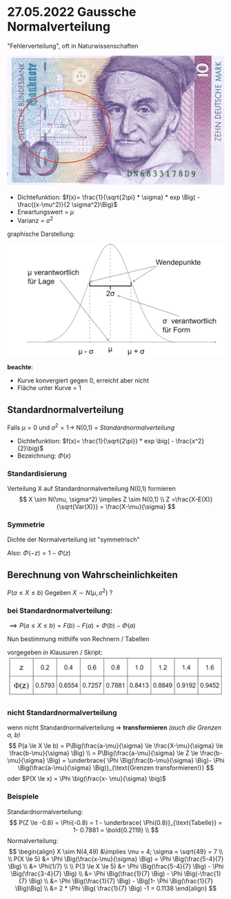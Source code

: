 # 27.05.2022 Gaussche Normalverteilung

"Fehlerverteilung", oft in Naturwissenschaften

![2022-05-27_11.42.49](../images/2022-05-27_11.42.49.jpg)

- Dichtefunktion: $f(x)= \frac{1}{\sqrt{2\pi} * \sigma} * exp \Big( - \frac{(x-\mu^2)}{2 \sigma^2}\Big)$
- Erwartungswert = $\mu$
- Varianz = $\sigma^2$

graphische Darstellung:

![2022-05-27_11.46.47](../images/2022-05-27_11.46.47.jpg)

**beachte**: 

- Kurve konvergiert gegen 0, erreicht aber nicht 
- Fläche unter Kurve = 1

## Standardnormalverteilung

Falls $\mu = 0$ und $\sigma^2 = 1 \to$ N(0,1) = *Standardnormalverteilung*

- Dichtefunktion: $f(x)= \frac{1}{\sqrt{2\pi}} * exp \big( - \frac{x^2}{2}\big)$
- Bezeichnung: $\Phi(x)$



### Standardisierung

Verteilung X auf Standardnormalverteilung N(0,1) formieren
$$
X \sim N(\mu, \sigma^2) \implies Z \sim N(0,1) \\
Z =\frac{X-E(X)}{\sqrt{Var(X)}} = \frac{X-\mu}{\sigma}
$$

### Symmetrie

Dichte der Normalverteilung ist "symmetrisch"

Also: $\Phi(-z) = 1- \Phi(z)$



## Berechnung von Wahrscheinlichkeiten

$P(a \le X \le b)$ Gegeben $X \sim N(\mu, \sigma^2)$ ?

### bei Standardnormalverteilung:

$\implies P(a \le X \le b) = F(b) - F(a) = \Phi(b)- \Phi(a)$

Nun bestimmung mithilfe von Rechnern / Tabellen

vorgegeben in Klausuren / Skript: ![2022-05-27_12.53.37](../images/2022-05-27_12.53.37.jpg)

### nicht Standardnormalverteilung

wenn nicht Standardnormalverteilung => **transformieren** *(auch die Grenzen a, b)*
$$
P(a \le X \le b) = 
P\Big(\frac{a-\mu}{\sigma} \le \frac{X-\mu}{\sigma} \le \frac{b-\mu}{\sigma} \Big) \\
= P\Big(\frac{a-\mu}{\sigma} \le Z \le \frac{b-\mu}{\sigma} \Big) = 
\underbrace{ \Phi \Big(\frac{b-\mu}{\sigma} \Big)- \Phi \Big(\frac{a-\mu}{\sigma} \Big)}_{\text{Grenzen transformieren!}}
$$
oder $P(X \le x) = \Phi \big(\frac{x- \mu}{\sigma} \big)$



### Beispiele

Standardnormalverteilung:
$$
P(Z \le -0.8) = \Phi(-0.8) = 1 - \underbrace{ \Phi(0.8)}_{\text{Tabelle}} = 1- 0.7881 = \bold{0.2119} \\
$$
Normalverteilung: 
$$
\begin{align}
X \sim N(4,49) &\implies \mu = 4; \sigma = \sqrt{49} = 7  \\
\\
P(X \le 5) 
&= \Phi \Big(\frac{x-\mu}{\sigma} \Big) 
= \Phi \Big(\frac{5-4}{7} \Big)  \\
&= \Phi(1/7) \\
\\
P(3 \le X \le 5) 
&= \Phi \Big(\frac{5-4}{7} \Big) - \Phi \Big(\frac{3-4}{7} \Big) \\
&= \Phi \Big(\frac{1}{7} \Big) - \Phi \Big(-\frac{1}{7} \Big) \\
&= \Phi \Big(\frac{1}{7} \Big) - \Big[1- \Phi \Big(\frac{1}{7} \Big)\Big] \\
&= 2 * \Phi \Big( \frac{1}{7} \Big) -1 = 0.1138
\end{align}
$$
